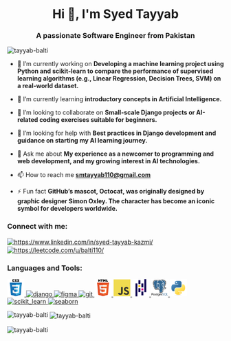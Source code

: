 <h1 align="center">Hi 👋, I'm Syed Tayyab</h1>
<h3 align="center">A passionate Software Engineer from Pakistan</h3>

<p align="left"> <img src="https://komarev.com/ghpvc/?username=tayyab-balti&label=Profile%20views&color=0e75b6&style=flat" alt="tayyab-balti" /> </p>

- 🔭 I’m currently working on **Developing a machine learning project using Python and scikit-learn to compare the performance of supervised learning algorithms (e.g., Linear Regression, Decision Trees, SVM) on a real-world dataset.**

- 🌱 I’m currently learning **introductory concepts in Artificial Intelligence.**

- 👯 I’m looking to collaborate on **Small-scale Django projects or AI-related coding exercises suitable for beginners.**

- 🤝 I’m looking for help with **Best practices in Django development and guidance on starting my AI learning journey.**

- 💬 Ask me about **My experience as a newcomer to programming and web development, and my growing interest in AI technologies.**

- 📫 How to reach me **smtayyab110@gmail.com**

- ⚡ Fun fact **GitHub’s mascot, Octocat, was originally designed by graphic designer Simon Oxley. The character has become an iconic symbol for developers worldwide.**

<h3 align="left">Connect with me:</h3>
<p align="left">
<a href="https://linkedin.com/in/https://www.linkedin.com/in/syed-tayyab-kazmi/" target="blank"><img align="center" src="https://raw.githubusercontent.com/rahuldkjain/github-profile-readme-generator/master/src/images/icons/Social/linked-in-alt.svg" alt="https://www.linkedin.com/in/syed-tayyab-kazmi/" height="30" width="40" /></a>
<a href="https://www.leetcode.com/https://leetcode.com/u/balti110/" target="blank"><img align="center" src="https://raw.githubusercontent.com/rahuldkjain/github-profile-readme-generator/master/src/images/icons/Social/leet-code.svg" alt="https://leetcode.com/u/balti110/" height="30" width="40" /></a>
</p>

<h3 align="left">Languages and Tools:</h3>
<p align="left"> <a href="https://www.w3schools.com/css/" target="_blank" rel="noreferrer"> <img src="https://raw.githubusercontent.com/devicons/devicon/master/icons/css3/css3-original-wordmark.svg" alt="css3" width="40" height="40"/> </a> <a href="https://www.djangoproject.com/" target="_blank" rel="noreferrer"> <img src="https://cdn.worldvectorlogo.com/logos/django.svg" alt="django" width="40" height="40"/> </a> <a href="https://www.figma.com/" target="_blank" rel="noreferrer"> <img src="https://www.vectorlogo.zone/logos/figma/figma-icon.svg" alt="figma" width="40" height="40"/> </a> <a href="https://git-scm.com/" target="_blank" rel="noreferrer"> <img src="https://www.vectorlogo.zone/logos/git-scm/git-scm-icon.svg" alt="git" width="40" height="40"/> </a> <a href="https://www.w3.org/html/" target="_blank" rel="noreferrer"> <img src="https://raw.githubusercontent.com/devicons/devicon/master/icons/html5/html5-original-wordmark.svg" alt="html5" width="40" height="40"/> </a> <a href="https://developer.mozilla.org/en-US/docs/Web/JavaScript" target="_blank" rel="noreferrer"> <img src="https://raw.githubusercontent.com/devicons/devicon/master/icons/javascript/javascript-original.svg" alt="javascript" width="40" height="40"/> </a> <a href="https://pandas.pydata.org/" target="_blank" rel="noreferrer"> <img src="https://raw.githubusercontent.com/devicons/devicon/2ae2a900d2f041da66e950e4d48052658d850630/icons/pandas/pandas-original.svg" alt="pandas" width="40" height="40"/> </a> <a href="https://www.postgresql.org" target="_blank" rel="noreferrer"> <img src="https://raw.githubusercontent.com/devicons/devicon/master/icons/postgresql/postgresql-original-wordmark.svg" alt="postgresql" width="40" height="40"/> </a> <a href="https://www.python.org" target="_blank" rel="noreferrer"> <img src="https://raw.githubusercontent.com/devicons/devicon/master/icons/python/python-original.svg" alt="python" width="40" height="40"/> </a> <a href="https://scikit-learn.org/" target="_blank" rel="noreferrer"> <img src="https://upload.wikimedia.org/wikipedia/commons/0/05/Scikit_learn_logo_small.svg" alt="scikit_learn" width="40" height="40"/> </a> <a href="https://seaborn.pydata.org/" target="_blank" rel="noreferrer"> <img src="https://seaborn.pydata.org/_images/logo-mark-lightbg.svg" alt="seaborn" width="40" height="40"/> </a> </p>

<p><img align="left" src="https://github-readme-stats.vercel.app/api/top-langs?username=tayyab-balti&show_icons=true&locale=en&layout=compact" alt="tayyab-balti" /></p>

<p>&nbsp;<img align="center" src="https://github-readme-stats.vercel.app/api?username=tayyab-balti&show_icons=true&locale=en" alt="tayyab-balti" /></p>

<p><img align="center" src="https://github-readme-streak-stats.herokuapp.com/?user=tayyab-balti&" alt="tayyab-balti" /></p>


